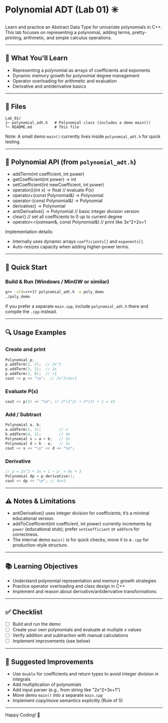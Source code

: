 # Polynomial ADT (Lab 01) ✳️

Learn and practice an Abstract Data Type for univariate polynomials in C++. This lab focuses on representing a polynomial, adding terms, pretty-printing, arithmetic, and simple calculus operations.

---

## 🎯 What You'll Learn

- Representing a polynomial as arrays of coefficients and exponents
- Dynamic memory growth for polynomial degree management
- Operator overloading for arithmetic and evaluation
- Derivative and antiderivative basics

---

## 🧱 Files

```
Lab_01/
├─ polynomial_adt.h   # Polynomial class (includes a demo main())
└─ README.md          # This file
```

Note: A small demo `main()` currently lives inside `polynomial_adt.h` for quick testing.

---

## 🧩 Polynomial API (from `polynomial_adt.h`)

- addTerm(int coefficient, int power)
- getCoefficient(int power) -> int
- setCoefficient(int newCoefficient, int power)
- operator()(int x) -> float            // evaluate P(x)
- operator+(const Polynomial&) -> Polynomial
- operator-(const Polynomial&) -> Polynomial
- derivative() -> Polynomial
- antiDerivative() -> Polynomial        // basic integer division version
- clear()                               // set all coefficients to 0 up to current degree
- operator<<(ostream&, const Polynomial&) // print like 3x^2+2x+1

Implementation details:
- Internally uses dynamic arrays `coefficients[]` and `exponents[]`.
- Auto-resizes capacity when adding higher-power terms.

---

## 🔧 Quick Start

### Build & Run (Windows / MinGW or similar)
```bash
g++ -std=c++17 polynomial_adt.h -o poly_demo
./poly_demo
```

If you prefer a separate `main.cpp`, include `polynomial_adt.h` there and compile the `.cpp` instead.

---

## 🔍 Usage Examples

### Create and print
```cpp
Polynomial p;
p.addTerm(2, 2);  // 2x^2
p.addTerm(3, 1);  // 3x
p.addTerm(1, 0);  // +1
cout << p << "\n";  // 2x^2+3x+1
```

### Evaluate P(x)
```cpp
cout << p(2) << "\n"; // 2*(2^2) + 3*(2) + 1 = 15
```

### Add / Subtract
```cpp
Polynomial a, b;
a.addTerm(1, 1);        // x
b.addTerm(4, 1);        // 4x
Polynomial s = a + b;   // 5x
Polynomial d = b - a;   // 3x
cout << s << "\n" << d << "\n";
```

### Derivative
```cpp
// p = 2x^2 + 3x + 1 → p' = 4x + 3
Polynomial dp = p.derivative();
cout << dp << "\n"; // 4x+3
```

---

## ⚠️ Notes & Limitations

- antiDerivative() uses integer division for coefficients; it’s a minimal educational version.
- addToCoefficient(int coefficient, int power) currently increments by `power` (educational stub); prefer `setCoefficient` or `addTerm` for correctness.
- The internal demo `main()` is for quick checks; move it to a `.cpp` for production-style structure.

---

## 📚 Learning Objectives

- Understand polynomial representation and memory growth strategies
- Practice operator overloading and class design in C++
- Implement and reason about derivative/antiderivative transformations

---

## ✅ Checklist

- [ ] Build and run the demo
- [ ] Create your own polynomials and evaluate at multiple x values
- [ ] Verify addition and subtraction with manual calculations
- [ ] Implement improvements (see below)

---

## 🔮 Suggested Improvements

- Use `double` for coefficients and return types to avoid integer division in integrals
- Add multiplication of polynomials
- Add input parser (e.g., from string like "2x^2+3x+1")
- Move demo `main()` into a separate `main.cpp`
- Implement copy/move semantics explicitly (Rule of 5)

---

Happy Coding! 🚀


